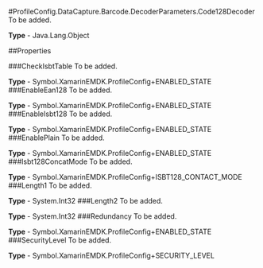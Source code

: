 #ProfileConfig.DataCapture.Barcode.DecoderParameters.Code128Decoder
To be added.

**Type** - Java.Lang.Object

##Properties

###CheckIsbtTable
To be added.

**Type** - Symbol.XamarinEMDK.ProfileConfig+ENABLED_STATE
###EnableEan128
To be added.

**Type** - Symbol.XamarinEMDK.ProfileConfig+ENABLED_STATE
###EnableIsbt128
To be added.

**Type** - Symbol.XamarinEMDK.ProfileConfig+ENABLED_STATE
###EnablePlain
To be added.

**Type** - Symbol.XamarinEMDK.ProfileConfig+ENABLED_STATE
###Isbt128ConcatMode
To be added.

**Type** - Symbol.XamarinEMDK.ProfileConfig+ISBT128_CONTACT_MODE
###Length1
To be added.

**Type** - System.Int32
###Length2
To be added.

**Type** - System.Int32
###Redundancy
To be added.

**Type** - Symbol.XamarinEMDK.ProfileConfig+ENABLED_STATE
###SecurityLevel
To be added.

**Type** - Symbol.XamarinEMDK.ProfileConfig+SECURITY_LEVEL


